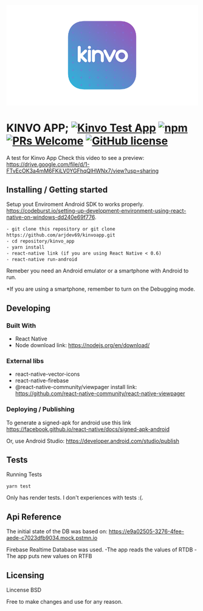 ![Logo of the project](./assets/logo.png)

# KINVO APP; [![Kinvo Test App](https://img.shields.io/travis/npm/npm/latest.svg?style=flat-square)](https://travis-ci.org/npm/npm) [![npm](https://img.shields.io/npm/v/npm.svg?style=flat-square)](https://www.npmjs.com/package/npm) [![PRs Welcome](https://img.shields.io/badge/PRs-welcome-brightgreen.svg?style=flat-square)](http://makeapullrequest.com) [![GitHub license](https://img.shields.io/badge/license-MIT-blue.svg?style=flat-square)](https://github.com/your/your-project/blob/master/LICENSE)

A test for Kinvo App
Check this video to see a preview:
https://drive.google.com/file/d/1-FTvEcOK3a4mM6FKiLV0YGFhqQlHWNx7/view?usp=sharing

## Installing / Getting started

Setup yout Enviroment Android SDK to works properly.
https://codeburst.io/setting-up-development-environment-using-react-native-on-windows-dd240e69f776.

```shell
- git clone this repository or git clone https://github.com/arjdev69/kinvoapp.git
- cd repository/kinvo_app
- yarn install
- react-native link (if you are using React Native < 0.6)
- react-native run-android
```

Remeber you need an Android emulator or a smartphone with Android to run.

*If you are using a smartphone, remember to turn on the Debugging mode.

## Developing

### Built With
- React Native
- Node download link: https://nodejs.org/en/download/

### External libs
- react-native-vector-icons
- react-native-firebase
- @react-native-community/viewpager install link: https://github.com/react-native-community/react-native-viewpager


### Deploying / Publishing

To generate a signed-apk for android use this link
https://facebook.github.io/react-native/docs/signed-apk-android

Or, use Android Studio:
https://developer.android.com/studio/publish

## Tests

Running Tests

```shell
yarn test
```
Only has render tests. I don't experiences with tests :(.

## Api Reference

The initial state of the DB was based on:
https://e9a02505-3276-4fee-aede-c7023dfb9034.mock.pstmn.io

Firebase Realtime Database was used.
-The app reads the values of RTDB
-The app puts new values on RTFB

## Licensing

Lincense BSD

Free to make changes and use for any reason.